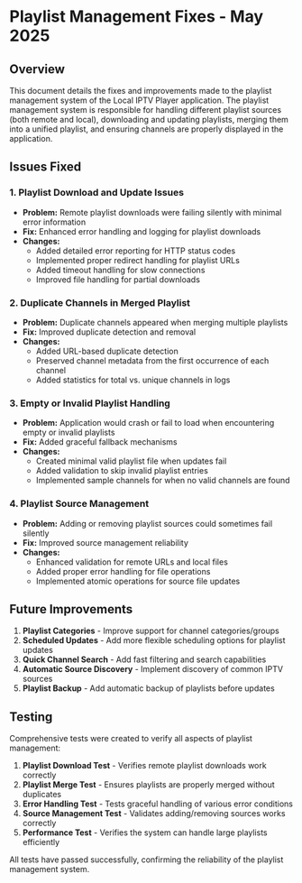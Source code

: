 # Playlist Management Fixes - May 2025

## Overview

This document details the fixes and improvements made to the playlist management system of the Local IPTV Player application. The playlist management system is responsible for handling different playlist sources (both remote and local), downloading and updating playlists, merging them into a unified playlist, and ensuring channels are properly displayed in the application.

## Issues Fixed

### 1. Playlist Download and Update Issues

- **Problem:** Remote playlist downloads were failing silently with minimal error information
- **Fix:** Enhanced error handling and logging for playlist downloads
- **Changes:**
  - Added detailed error reporting for HTTP status codes
  - Implemented proper redirect handling for playlist URLs
  - Added timeout handling for slow connections
  - Improved file handling for partial downloads

### 2. Duplicate Channels in Merged Playlist

- **Problem:** Duplicate channels appeared when merging multiple playlists
- **Fix:** Improved duplicate detection and removal
- **Changes:**
  - Added URL-based duplicate detection
  - Preserved channel metadata from the first occurrence of each channel
  - Added statistics for total vs. unique channels in logs

### 3. Empty or Invalid Playlist Handling

- **Problem:** Application would crash or fail to load when encountering empty or invalid playlists
- **Fix:** Added graceful fallback mechanisms
- **Changes:**
  - Created minimal valid playlist file when updates fail
  - Added validation to skip invalid playlist entries
  - Implemented sample channels for when no valid channels are found

### 4. Playlist Source Management

- **Problem:** Adding or removing playlist sources could sometimes fail silently
- **Fix:** Improved source management reliability
- **Changes:**
  - Enhanced validation for remote URLs and local files
  - Added proper error handling for file operations
  - Implemented atomic operations for source file updates

## Future Improvements

1. **Playlist Categories** - Improve support for channel categories/groups
2. **Scheduled Updates** - Add more flexible scheduling options for playlist updates
3. **Quick Channel Search** - Add fast filtering and search capabilities
4. **Automatic Source Discovery** - Implement discovery of common IPTV sources
5. **Playlist Backup** - Add automatic backup of playlists before updates

## Testing

Comprehensive tests were created to verify all aspects of playlist management:

1. **Playlist Download Test** - Verifies remote playlist downloads work correctly
2. **Playlist Merge Test** - Ensures playlists are properly merged without duplicates
3. **Error Handling Test** - Tests graceful handling of various error conditions
4. **Source Management Test** - Validates adding/removing sources works correctly
5. **Performance Test** - Verifies the system can handle large playlists efficiently

All tests have passed successfully, confirming the reliability of the playlist management system.
